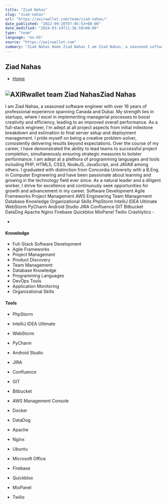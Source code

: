 ```yaml
---
title: "Ziad Nahas"
slug: "ziad-nahas"
url: "https://axirwallet.com/team/ziad-nahas/"
date_published: "2022-09-20T07:05:53+00:00"
date_modified: "2024-03-14T11:36:58+00:00"
type: "team"
language: "en-US"
source: "https://axirwallet.com"
summary: "Ziad Nahas Home Ziad Nahas I am Ziad Nahas, a seasoned software engineer with over 16 years of professional experience spanning Canada and Dubai. My strength lies in startups, where I excel in implementing managerial processes to boost creativity and efficiency, leading to an improved overall performance. As a full-stack engineer, I&#8217;m adept at all project aspects from initial milestone breakdown and estimation to final server setup and deployment management. I pride myself on being a creative problem-solver, consistently delivering results beyond expectations. Over the course of my career, I have demonstrated the ability to lead teams to successful project [&hellip;]"
---
```


Ziad Nahas
----------

- [Home](https://axirwallet.com/)
 
 ![AXIRwallet team Ziad Nahas](https://axirwallet.com/wp-content/uploads/IMG_6684-357x536-1-e1685632438810.jpg)Ziad Nahas
----------

 I am Ziad Nahas, a seasoned software engineer with over 16 years of professional experience spanning Canada and Dubai. My strength lies in startups, where I excel in implementing managerial processes to boost creativity and efficiency, leading to an improved overall performance. As a full-stack engineer, I'm adept at all project aspects from initial milestone breakdown and estimation to final server setup and deployment management. I pride myself on being a creative problem-solver, consistently delivering results beyond expectations. Over the course of my career, I have demonstrated the ability to lead teams to successful project completion, simultaneously ensuring strategic measures to bolster performance. I am adept at a plethora of programming languages and tools including PHP, HTML5, CSS3, NodeJS, JavaScript, and JAVA8 among others. I graduated with distinction from Concordia University with a B.Eng. in Computer Engineering and have been passionate about learning and growing in the technology field ever since. As a natural leader and a diligent worker, I strive for excellence and continuously seek opportunities for growth and advancement in my career. Software Development Agile Frameworks Project Management AWS Engineering Team Management Database Knowledge Organizational Skills PhpStorm IntelliJ IDEA Ultimate WebStorm PyCharm Android Studio JIRA Confluence GIT Bitbucket DataDog Apache Nginx Firebase Quickblox MixPanel Twilio Crashlytics - [ ](https://github.com/znahas)
- [ ](https://www.linkedin.com/in/ziadnahas/)
 
#### Knowledge

- Full-Stack Software Development
- Agile Frameworks
- Project Management
- Product Discovery
- Team Management:
- Database Knowledge
- Programming Languages
- DevOps Tools
- Application Monitoring
- Organizational Skills
 
#### Tools

- PhpStorm
- IntelliJ IDEA Ultimate
- WebStorm
- PyCharm
- Android Studio
- JIRA
- Confluence
- GIT
- Bitbucket
- AWS Management Console
 
- Docker
- DataDog
- Apache
- Nginx
- Ubuntu
- Microsoft Office
- Firebase
- Quickblox
- MixPanel
- Twilio